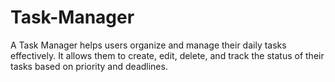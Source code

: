# Task-Manager
A Task Manager helps users organize and manage their daily tasks effectively. It allows them to create, edit, delete, and track the status of their tasks based on priority and deadlines.
